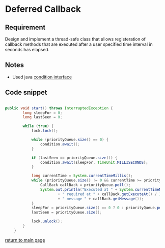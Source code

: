 # Deferred Callback

## Requirement 

Design and implement a thread-safe class that allows registeration of callback methods that are executed after a user specified time interval in seconds has elapsed.

## Notes 

* Used java [condition interface](https://stackoverflow.com/questions/10395571/condition-vs-wait-notify-mechanism) 

## Code snippet 

```java

public void start() throws InterruptedException {
        long sleepFor = 0;
        long lastSeen = 0;

        while (true) {
            lock.lock();

            while (priorityQueue.size() == 0) {
                condition.await();
            }

            if (lastSeen == priorityQueue.size()) {
                condition.await(sleepFor, TimeUnit.MILLISECONDS);
            }

            long currentTime = System.currentTimeMillis();
            while (priorityQueue.size() != 0 && currentTime >= priorityQueue.peek().getExecuteAt()) {
                CallBack callBack = priorityQueue.poll();
                System.out.println("Executed at " + System.currentTimeMillis() / 1000
                        + " required at " + callBack.getExecuteAt() / 1000
                        + " message " + callBack.getMessage());
            }
            sleepFor = priorityQueue.size() == 0 ? 0 : priorityQueue.peek().getExecuteAt() - currentTime;
            lastSeen = priorityQueue.size();

            lock.unlock();
        }
    }


```



[return to main page](../../../../../../README.md)
